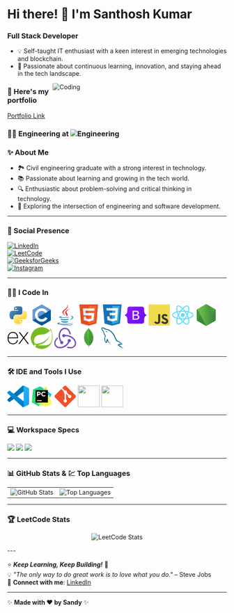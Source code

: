 # Hi there! 👋 I'm Santhosh Kumar  
### Full Stack Developer  

- 💡 Self-taught IT enthusiast with a keen interest in emerging technologies and blockchain.  
- 🌟 Passionate about continuous learning, innovation, and staying ahead in the tech landscape.  

<img align="right" alt="Coding" width="400" src="https://github.com/user-attachments/assets/f78214f9-f0af-47c2-a26d-4d24877c358d">


### 🔬 Here's my portfolio  
[Portfolio Link](#) <!-- Replace # with your actual portfolio link once it's ready -->  

### 👨‍🎓 Engineering at  <img src="https://github.com/user-attachments/assets/3d7e545b-9ffd-4eae-b7a7-942e8cfac1b9" alt="Engineering" width="100" />  

### ✨ About Me  
- 🏞 Civil engineering graduate with a strong interest in technology.  
- 📚 Passionate about learning and growing in the tech world.  
- 🔍 Enthusiastic about problem-solving and critical thinking in technology.  
- 🚀 Exploring the intersection of engineering and software development.  

---

### 👤 Social Presence  
[![LinkedIn](https://img.shields.io/badge/LinkedIn-%230077B5.svg?&style=for-the-badge&logo=linkedin&logoColor=white)](https://www.linkedin.com/in/santhoshkumarm-baofficial/)  
[![LeetCode](https://img.shields.io/badge/LeetCode-%23FFA116.svg?&style=for-the-badge&logo=leetcode&logoColor=black)](https://leetcode.com/u/Santhosh0520/)  
[![GeeksforGeeks](https://img.shields.io/badge/GeeksforGeeks-%2300C853.svg?&style=for-the-badge&logo=geeksforgeeks&logoColor=white)](https://www.geeksforgeeks.org/user/santhoscxr6)  
[![Instagram](https://img.shields.io/badge/Instagram-%23E4405F.svg?&style=for-the-badge&logo=instagram&logoColor=white)](#)  

---

### 🧑‍💻 I Code In  

<p align="left">
  <img src="https://raw.githubusercontent.com/devicons/devicon/master/icons/python/python-original.svg" width="50" height="50"/>
  <img src="https://raw.githubusercontent.com/devicons/devicon/master/icons/c/c-original.svg" width="50" height="50"/>
  <img src="https://raw.githubusercontent.com/devicons/devicon/master/icons/java/java-original.svg" width="50" height="50"/>
  <img src="https://raw.githubusercontent.com/devicons/devicon/master/icons/html5/html5-original.svg" width="50" height="50"/>
  <img src="https://raw.githubusercontent.com/devicons/devicon/master/icons/css3/css3-original.svg" width="50" height="50"/>
  <img src="https://raw.githubusercontent.com/devicons/devicon/master/icons/bootstrap/bootstrap-original.svg" width="50" height="50"/>
  <img src="https://raw.githubusercontent.com/devicons/devicon/master/icons/javascript/javascript-original.svg" width="50" height="50"/>
  <img src="https://raw.githubusercontent.com/devicons/devicon/master/icons/react/react-original.svg" width="50" height="50"/>
  <img src="https://raw.githubusercontent.com/devicons/devicon/master/icons/nodejs/nodejs-original.svg" width="50" height="50"/>
  <img src="https://raw.githubusercontent.com/devicons/devicon/master/icons/express/express-original.svg" width="50" height="50"/>
  <img src="https://raw.githubusercontent.com/devicons/devicon/master/icons/spring/spring-original.svg" width="50" height="50"/>
  <img src="https://raw.githubusercontent.com/devicons/devicon/master/icons/redux/redux-original.svg" width="50" height="50"/>
  <img src="https://raw.githubusercontent.com/devicons/devicon/master/icons/mongodb/mongodb-original.svg" width="50" height="50"/>
  <img src="https://raw.githubusercontent.com/devicons/devicon/master/icons/mysql/mysql-original.svg" width="50" height="50"/>
</p>

---

### 🛠 IDE and Tools I Use  

<p align="left">
  <img src="https://raw.githubusercontent.com/devicons/devicon/master/icons/vscode/vscode-original.svg" width="50" height="50"/>
  <img src="https://raw.githubusercontent.com/devicons/devicon/master/icons/pycharm/pycharm-original.svg" width="50" height="50"/>
  <img src="https://raw.githubusercontent.com/devicons/devicon/master/icons/git/git-original.svg" width="50" height="50"/>
  <img src="https://upload.wikimedia.org/wikipedia/commons/e/e9/Notion-logo.svg" width="50" height="50"/>
  <img src="https://upload.wikimedia.org/wikipedia/commons/0/04/ChatGPT_logo.svg" width="50" height="50"/>
</p>

---

### 💻 Workspace Specs  

<p>
  <img src="https://img.shields.io/badge/Windows%2011-0078D7?style=for-the-badge&logo=windows&logoColor=white"/>
  <img src="https://img.shields.io/badge/NVIDIA-RTX%203060-76B900?style=for-the-badge&logo=nvidia&logoColor=white"/>
  <img src="https://img.shields.io/badge/AMD%20Ryzen%207%205800H-ED1C24?style=for-the-badge&logo=amd&logoColor=white"/>
</p>

---
### 📊 GitHub Stats & 💹 Top Languages  

<table>
  <tr>
    <td>
      <img src="https://github-readme-stats.vercel.app/api?username=SanthoshKumarM-0520&show_icons=true&theme=dark&count_private=true" alt="GitHub Stats"/>
    </td>
    <td>
      <img src="https://github-readme-stats.vercel.app/api/top-langs/?username=SanthoshKumarM-0520&layout=compact&theme=dark" alt="Top Languages"/>
    </td>
  </tr>
</table>

---

### 🏆 LeetCode Stats  
<p align="center">
  <img src="https://leetcard.jacoblin.cool/Santhosh0520?theme=light&font=Marcellus&ext=heatmap" alt="LeetCode Stats"/>
</p>
---

⭐️ **_Keep Learning, Keep Building!_** 🚀  
💡 _"The only way to do great work is to love what you do."_ – Steve Jobs  
🔗 **Connect with me**: [LinkedIn](https://www.linkedin.com/in/santhoshkumarm-baofficial/) 

---
  
✨ **Made with ❤️ by Sandy** ✨



